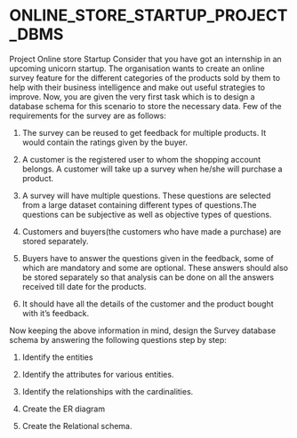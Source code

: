 # ONLINE_STORE_STARTUP_PROJECT_DBMS

Project Online store Startup
Consider that you have got an internship in an upcoming unicorn startup. The organisation wants to create an online survey feature for the different categories of the products sold by them to help with their business intelligence and make out useful strategies to improve.
Now, you are given the very first task which is to design a database schema for this scenario to store the necessary data.
Few of the requirements for the survey are as follows:
1. The survey can be reused to get feedback for multiple products. It would contain the ratings given by the buyer.


2. A customer is the registered user to whom the shopping account belongs. A customer will take up a survey when he/she will purchase a product.


3. A survey will have multiple questions. These questions are selected from a large dataset containing different types of questions.The questions can be subjective as well as objective types of questions.


4. Customers and buyers(the customers who have made a purchase) are stored separately.


5. Buyers have to answer the questions given in the feedback, some of which are mandatory and some are optional. These answers should also be stored separately so that analysis can be done on all the answers received till date for the products.


6. It should have all the details of the customer and the product bought with it’s feedback.


Now keeping the above information in mind, design the Survey database schema by answering the following questions step by step:


1. Identify the entities


2. Identify the attributes for various entities.


3. Identify the relationships with the cardinalities.


4. Create the ER diagram


5. Create the Relational schema.
